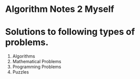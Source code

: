 # Algorithm Notes 2 Myself

# Solutions to following types of problems.
1. Algorithms
2. Mathematical Problems
3. Programming Problems
4. Puzzles
